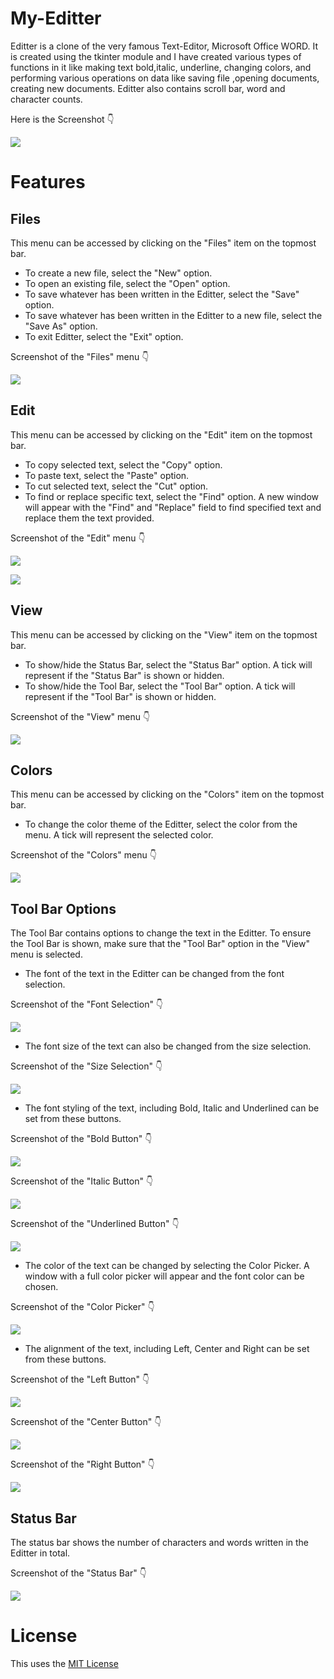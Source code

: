 # My-Editter
Editter is a clone of the very famous Text-Editor, Microsoft Office WORD.
It is created using the tkinter module and I have created various types of functions in it like making text bold,italic, underline, changing colors, and performing various operations on data like saving file ,opening documents, creating new documents. Editter also contains scroll bar, word and character counts.












Here is the Screenshot 👇











![](icons/Editter.PNG)

# Features

## Files
This menu can be accessed by clicking on the "Files" item on the topmost bar.
- To create a new file, select the "New" option.
- To open an existing file, select the "Open" option.
- To save whatever has been written in the Editter, select the "Save" option.
- To save whatever has been written in the Editter to a new file, select the "Save As" option.
- To exit Editter, select the "Exit" option.

Screenshot of the "Files" menu 👇











![](images/EditterFiles.JPG)

## Edit
This menu can be accessed by clicking on the "Edit" item on the topmost bar.
- To copy selected text, select the "Copy" option.
- To paste text, select the "Paste" option.
- To cut selected text, select the "Cut" option.
- To find or replace specific text, select the "Find" option. A new window will appear with the "Find" and "Replace" field to find specified text and replace them the text provided.

Screenshot of the "Edit" menu 👇











![](images/EditterEdit.JPG)

![](images/EditterEditFind.JPG)

## View
This menu can be accessed by clicking on the "View" item on the topmost bar.
- To show/hide the Status Bar, select the "Status Bar" option. A tick will represent if the "Status Bar" is shown or hidden.
- To show/hide the Tool Bar, select the "Tool Bar" option. A tick will represent if the "Tool Bar" is shown or hidden.

Screenshot of the "View" menu 👇











![](images/EditterView.JPG)

## Colors
This menu can be accessed by clicking on the "Colors" item on the topmost bar.
- To change the color theme of the Editter, select the color from the menu. A tick will represent the selected color.

Screenshot of the "Colors" menu 👇











![](images/EditterColors.JPG)

## Tool Bar Options
The Tool Bar contains options to change the text in the Editter. To ensure the Tool Bar is shown, make sure that the "Tool Bar" option in the "View" menu is selected.

- The font of the text in the Editter can be changed from the font selection.

Screenshot of the "Font Selection" 👇

![](images/EditterFont.JPG)

- The font size of the text can also be changed from the size selection.

Screenshot of the "Size Selection" 👇

![](images/EditterFontSize.JPG)

- The font styling of the text, including Bold, Italic and Underlined can be set from these buttons.

Screenshot of the "Bold Button" 👇

![](images/EditterStylingBold.JPG)

Screenshot of the "Italic Button" 👇

![](images/EditterStylingItalic.JPG)

Screenshot of the "Underlined Button" 👇

![](images/EditterStylingUnderlined.JPG)

- The color of the text can be changed by selecting the Color Picker. A window with a full color picker will appear and the font color can be chosen.

Screenshot of the "Color Picker" 👇

![](images/EditterColorPicker.JPG)

- The alignment of the text, including Left, Center and Right can be set from these buttons.

Screenshot of the "Left Button" 👇

![](images/EditterStylingLeft.JPG)

Screenshot of the "Center Button" 👇

![](images/EditterStylingCenter.JPG)

Screenshot of the "Right Button" 👇

![](images/EditterStylingRight.JPG)

## Status Bar
The status bar shows the number of characters and words written in the Editter in total.

Screenshot of the "Status Bar" 👇

![](images/EditterStatusBar.JPG)

# License
This uses the [MIT License](LICENSE)
